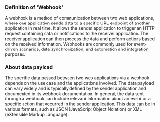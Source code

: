 ### Definition of 'Webhook'

A webhook is a method of communication between two web applications, 
where one application sends data to a specific URL endpoint of another 
application in real time. It allows the sender application to trigger 
an HTTP request containing data or notifications to the receiver 
application. The receiver application can then process the data and 
perform actions based on the received information. 
Webhooks are commonly used for event-driven scenarios, 
data synchronization, and automation and integration purposes.

### About data payload
The specific data passed between two web applications via a webhook 
depends on the use case and the applications involved. 
The data payload can vary widely and is typically defined by the 
sender application and documented in its webhook documentation. 
In general, the data sent through a webhook can include relevant 
information about an event or a specific action that occurred in 
the sender application. This data can be in various formats, such 
as JSON (JavaScript Object Notation) or XML (eXtensible Markup Language).
